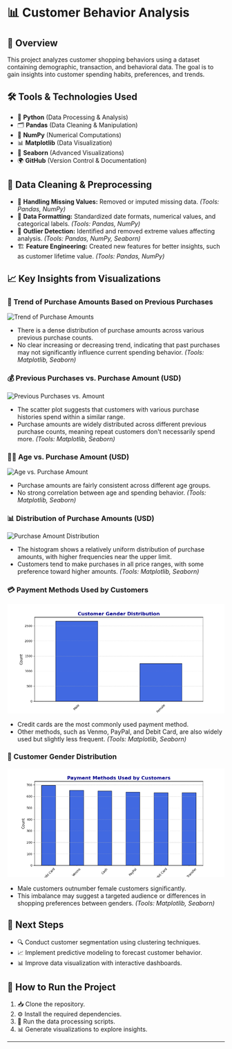 # 📊 Customer Behavior Analysis

## 🌟 Overview
This project analyzes customer shopping behaviors using a dataset containing demographic, transaction, and behavioral data. The goal is to gain insights into customer spending habits, preferences, and trends.

## 🛠 Tools & Technologies Used
- 🐍 **Python** (Data Processing & Analysis)
- 🗂 **Pandas** (Data Cleaning & Manipulation)
- 🔢 **NumPy** (Numerical Computations)
- 📊 **Matplotlib** (Data Visualization)
- 🎨 **Seaborn** (Advanced Visualizations)
- 🌍 **GitHub** (Version Control & Documentation)

## 🧼 Data Cleaning & Preprocessing
- 📝 **Handling Missing Values:** Removed or imputed missing data. *(Tools: Pandas, NumPy)*
- 📏 **Data Formatting:** Standardized date formats, numerical values, and categorical labels. *(Tools: Pandas, NumPy)*
- 🚨 **Outlier Detection:** Identified and removed extreme values affecting analysis. *(Tools: Pandas, NumPy, Seaborn)*
- 🏗 **Feature Engineering:** Created new features for better insights, such as customer lifetime value. *(Tools: Pandas, NumPy)*

## 📈 Key Insights from Visualizations
### 📌 Trend of Purchase Amounts Based on Previous Purchases
![Trend of Purchase Amounts](path/to/trend_chart.png)
- There is a dense distribution of purchase amounts across various previous purchase counts.
- No clear increasing or decreasing trend, indicating that past purchases may not significantly influence current spending behavior. *(Tools: Matplotlib, Seaborn)*

### 💰 Previous Purchases vs. Purchase Amount (USD)
![Previous Purchases vs. Amount](path/to/purchases_vs_amount.png)
- The scatter plot suggests that customers with various purchase histories spend within a similar range.
- Purchase amounts are widely distributed across different previous purchase counts, meaning repeat customers don't necessarily spend more. *(Tools: Matplotlib, Seaborn)*

### 👵🧑 Age vs. Purchase Amount (USD)
![Age vs. Purchase Amount](path/to/age_vs_amount.png)
- Purchase amounts are fairly consistent across different age groups.
- No strong correlation between age and spending behavior. *(Tools: Matplotlib, Seaborn)*

### 📊 Distribution of Purchase Amounts (USD)
![Purchase Amount Distribution](path/to/amount_distribution.png)
- The histogram shows a relatively uniform distribution of purchase amounts, with higher frequencies near the upper limit.
- Customers tend to make purchases in all price ranges, with some preference toward higher amounts. *(Tools: Matplotlib, Seaborn)*

### 💳 Payment Methods Used by Customers
![Payment Methods](https://github.com/Clinton1029/customer_behavior_analysis/blob/main/Figure_11.png)
- Credit cards are the most commonly used payment method.
- Other methods, such as Venmo, PayPal, and Debit Card, are also widely used but slightly less frequent. *(Tools: Matplotlib, Seaborn)*

### 👥 Customer Gender Distribution
![Gender Distribution](https://github.com/Clinton1029/customer_behavior_analysis/blob/main/Figure_12.png)
- Male customers outnumber female customers significantly.
- This imbalance may suggest a targeted audience or differences in shopping preferences between genders. *(Tools: Matplotlib, Seaborn)*

## 🔮 Next Steps
- 🔍 Conduct customer segmentation using clustering techniques.
- 📈 Implement predictive modeling to forecast customer behavior.
- 📊 Improve data visualization with interactive dashboards.

## 🚀 How to Run the Project
1. 📥 Clone the repository.
2. ⚙️ Install the required dependencies.
3. 🏃 Run the data processing scripts.
4. 📊 Generate visualizations to explore insights.

---


